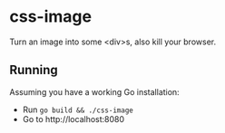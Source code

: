 # css-image

Turn an image into some &lt;div&gt;s, also kill your browser.

## Running

Assuming you have a working Go installation:

* Run `go build && ./css-image`
* Go to http://localhost:8080